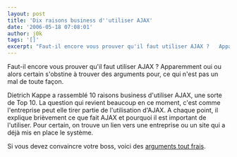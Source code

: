 ```yaml
---
layout: post
title: 'Dix raisons business d''utiliser AJAX'
date: '2006-05-18 07:08:01'
author: j0k
tags: '[]'
excerpt: "Faut-il encore vous prouver qu'il faut utiliser AJAX ?   Apparemment oui ou alors certain s'obstine à trouver des arguments pour, ce qui n'est pas un mal de toute façon.  \n  \nDietrich Kappe a rassemblé 10 raisons business d'utiliser AJAX, une sorte de Top 10. La question qui revient beaucoup en ce moment, c'est comme l'entreprise peut elle tirer partie de      …"
---
```


Faut-il encore vous prouver qu'il faut utiliser AJAX ?   Apparemment oui ou alors certain s'obstine à trouver des arguments pour, ce qui n'est pas un mal de toute façon.

Dietrich Kappe a rassemblé 10 raisons business d'utiliser AJAX, une sorte de Top 10. La question qui revient beaucoup en ce moment, c'est comme l'entreprise peut elle tirer partie de l'utilisation d'AJAX.   A chaque point, il explique brièvement ce que fait AJAX et pourquoi il est important de l'utiliser. Pour certain, on trouve un lien vers une entreprise ou un site qui a déjà mis en place le système.

Si vous devez convaincre votre boss, voici des [arguments tout frais](http://blogs.pathf.com/agileajax/2006/05/10_business_rea.html).
